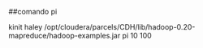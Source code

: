 ##comando pi

kinit haley
/opt/cloudera/parcels/CDH/lib/hadoop-0.20-mapreduce/hadoop-examples.jar pi 10 100
